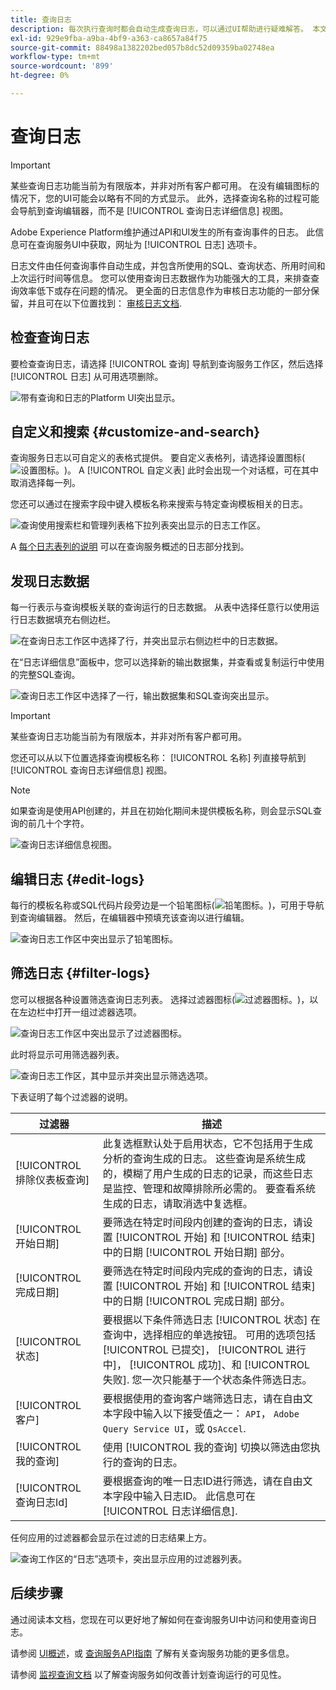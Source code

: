 ```yaml
---
title: 查询日志
description: 每次执行查询时都会自动生成查询日志，可以通过UI帮助进行疑难解答。 本文档概述了如何使用及导航UI的“查询服务日志”部分。
exl-id: 929e9fba-a9ba-4bf9-a363-ca8657a84f75
source-git-commit: 88498a1382202bed057b8dc52d09359ba02748ea
workflow-type: tm+mt
source-wordcount: '899'
ht-degree: 0%

---
```


# 查询日志

>[!IMPORTANT]
>
>某些查询日志功能当前为有限版本，并非对所有客户都可用。 在没有编辑图标的情况下，您的UI可能会以略有不同的方式显示。 此外，选择查询名称的过程可能会导航到查询编辑器，而不是 [!UICONTROL 查询日志详细信息] 视图。

Adobe Experience Platform维护通过API和UI发生的所有查询事件的日志。 此信息可在查询服务UI中获取，网址为 [!UICONTROL 日志] 选项卡。

日志文件由任何查询事件自动生成，并包含所使用的SQL、查询状态、所用时间和上次运行时间等信息。 您可以使用查询日志数据作为功能强大的工具，来排查查询效率低下或存在问题的情况。 更全面的日志信息作为审核日志功能的一部分保留，并且可在以下位置找到： [审核日志文档](../../landing/governance-privacy-security/audit-logs/overview.md).

## 检查查询日志

要检查查询日志，请选择 [!UICONTROL 查询] 导航到查询服务工作区，然后选择 [!UICONTROL 日志] 从可用选项删除。

![带有查询和日志的Platform UI突出显示。](../images/ui/query-log/logs.png)

## 自定义和搜索 {#customize-and-search}

查询服务日志以可自定义的表格式提供。 要自定义表格列，请选择设置图标(![设置图标。](../images/ui/query-log/settings-icon.png))。 A [!UICONTROL 自定义表] 此时会出现一个对话框，可在其中取消选择每一列。

您还可以通过在搜索字段中键入模板名称来搜索与特定查询模板相关的日志。

![查询使用搜索栏和管理列表格下拉列表突出显示的日志工作区。](../images/ui/query-log/customize-logs.png)

A [每个日志表列的说明](./overview.md#log) 可以在查询服务概述的日志部分找到。

## 发现日志数据

每一行表示与查询模板关联的查询运行的日志数据。 从表中选择任意行以使用运行日志数据填充右侧边栏。

![在查询日志工作区中选择了行，并突出显示右侧边栏中的日志数据。](../images/ui/query-log/log-details.png)

在“日志详细信息”面板中，您可以选择新的输出数据集，并查看或复制运行中使用的完整SQL查询。

![查询日志工作区中选择了一行，输出数据集和SQL查询突出显示。](../images/ui/query-log/edit-output-dataset.png)

>[!IMPORTANT]
>
>某些查询日志功能当前为有限版本，并非对所有客户都可用。

您还可以从以下位置选择查询模板名称： [!UICONTROL 名称] 列直接导航到 [!UICONTROL 查询日志详细信息] 视图。

>[!NOTE]
>
>如果查询是使用API创建的，并且在初始化期间未提供模板名称，则会显示SQL查询的前几十个字符。

![查询日志详细信息视图。](../images/ui/query-log/query-log-details.png)

## 编辑日志 {#edit-logs}

每行的模板名称或SQL代码片段旁边是一个铅笔图标(![铅笔图标。](../images/ui/query-log/edit-icon.png))，可用于导航到查询编辑器。 然后，在编辑器中预填充该查询以进行编辑。

![查询日志工作区中突出显示了铅笔图标。](../images/ui/query-log/edit-query.png)

## 筛选日志 {#filter-logs}

您可以根据各种设置筛选查询日志列表。 选择过滤器图标(![过滤器图标。](../images/ui/query-log/filter-icon.png))，以在左边栏中打开一组过滤器选项。

![查询日志工作区中突出显示了过滤器图标。](../images/ui/query-log/log-filter.png)

此时将显示可用筛选器列表。

![查询日志工作区，其中显示并突出显示筛选选项。](../images/ui/query-log/log-filter-settings.png)

下表证明了每个过滤器的说明。

| 过滤器 | 描述 |
| ------ | ----------- |
| [!UICONTROL 排除仪表板查询] | 此复选框默认处于启用状态，它不包括用于生成分析的查询生成的日志。 这些查询是系统生成的，模糊了用户生成的日志的记录，而这些日志是监控、管理和故障排除所必需的。 要查看系统生成的日志，请取消选中复选框。 |
| [!UICONTROL 开始日期] | 要筛选在特定时间段内创建的查询的日志，请设置 [!UICONTROL 开始] 和 [!UICONTROL 结束] 中的日期 [!UICONTROL 开始日期] 部分。 |
| [!UICONTROL 完成日期] | 要筛选在特定时间段内完成的查询的日志，请设置 [!UICONTROL 开始] 和 [!UICONTROL 结束] 中的日期 [!UICONTROL 完成日期] 部分。 |
| [!UICONTROL 状态] | 要根据以下条件筛选日志 [!UICONTROL 状态] 在查询中，选择相应的单选按钮。 可用的选项包括 [!UICONTROL 已提交]， [!UICONTROL 进行中]， [!UICONTROL 成功]、和 [!UICONTROL 失败]. 您一次只能基于一个状态条件筛选日志。 |
| [!UICONTROL 客户] | 要根据使用的查询客户端筛选日志，请在自由文本字段中输入以下接受值之一： `API`， `Adobe Query Service UI`，或 `QsAccel`. |
| [!UICONTROL 我的查询] | 使用 [!UICONTROL 我的查询] 切换以筛选由您执行的查询的日志。 |
| [!UICONTROL 查询日志Id] | 要根据查询的唯一日志ID进行筛选，请在自由文本字段中输入日志ID。 此信息可在 [!UICONTROL 日志详细信息]. |

任何应用的过滤器都会显示在过滤的日志结果上方。

![查询工作区的“日志”选项卡，突出显示应用的过滤器列表。](../images/ui/query-log/applied-log-filters.png)

## 后续步骤

通过阅读本文档，您现在可以更好地了解如何在查询服务UI中访问和使用查询日志。

请参阅 [UI概述](./overview.md)，或 [查询服务API指南](../api/getting-started.md) 了解有关查询服务功能的更多信息。

请参阅 [监视查询文档](./monitor-queries.md) 以了解查询服务如何改善计划查询运行的可见性。

